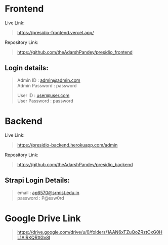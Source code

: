 # Frontend  

  Live Link:  
  > https://presidio-frontend.vercel.app/  
    
  Repository Link:  
  > https://github.com/theAdarshPandey/presidio_frontend  
  
  ## Login details:
  > Admin ID : admin@admin.com  
  > Admin Password : password
  >  
  > User ID : user@user.com  
  > User Password : password   
  
# Backend

  Live Link:  
  > https://presidio-backend.herokuapp.com/admin
    
  Repository Link:  
  > https://github.com/theAdarshPandey/presidio_backend
  
  ## Strapi Login Details:  
  > email : ap6570@srmist.edu.in  
  > password : P@ssw0rd

# Google Drive Link  
 > https://drive.google.com/drive/u/0/folders/1AAN6xTZuQoZRztOxG0HL1AlRKQRXGv8l
